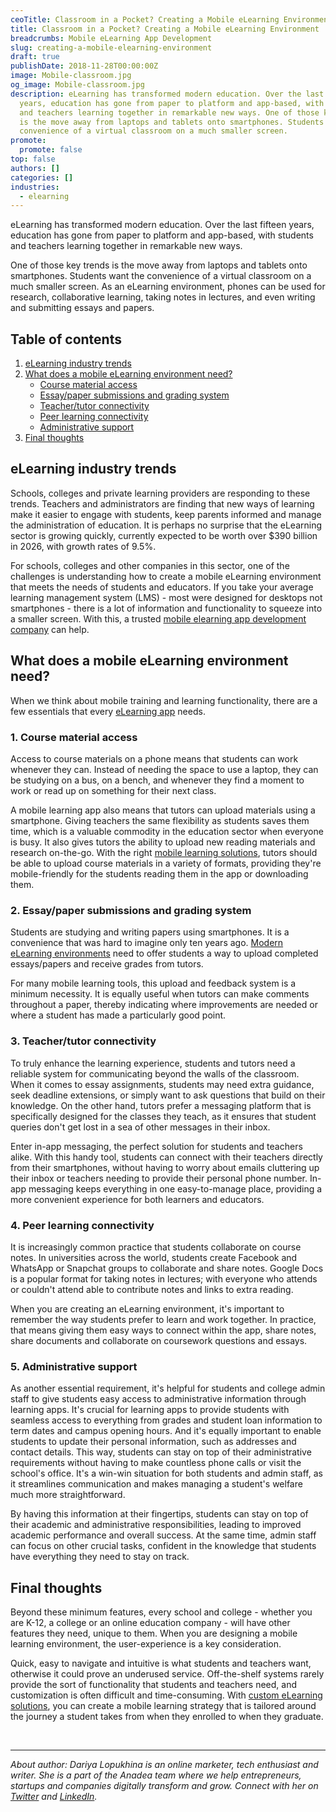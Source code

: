 ```yaml
---
ceoTitle: Classroom in a Pocket? Creating a Mobile eLearning Environment
title: Classroom in a Pocket? Creating a Mobile eLearning Environment
breadcrumbs: Mobile eLearning App Development
slug: creating-a-mobile-elearning-environment
draft: true
publishDate: 2018-11-28T00:00:00Z
image: Mobile-classroom.jpg
og_image: Mobile-classroom.jpg
description: eLearning has transformed modern education. Over the last fifteen
  years, education has gone from paper to platform and app-based, with students
  and teachers learning together in remarkable new ways. One of those key trends
  is the move away from laptops and tablets onto smartphones. Students want the
  convenience of a virtual classroom on a much smaller screen.
promote:
  promote: false
top: false
authors: []
categories: []
industries:
  - elearning
---
```

eLearning has transformed modern education. Over the last fifteen years, education has gone from paper to platform and app-based, with students and teachers learning together in remarkable new ways.

One of those key trends is the move away from laptops and tablets onto smartphones. Students want the convenience of a virtual classroom on a much smaller screen. As an eLearning environment, phones can be used for research, collaborative learning, taking notes in lectures, and even writing and submitting essays and papers.

<h2>Table of contents</h2>
<ol>
 <li><a href="#trends">eLearning industry trends</a> </li>
 <li><a href="#elearning">What does a mobile eLearning environment need?</a>
  <ul>
   <li><a href="#course-material">Course material access</a> </li>
   <li><a href="#submissions">Essay/paper submissions and grading system</a></li>
   <li><a href="#tutor-connectivity">Teacher/tutor connectivity</a></li>
   <li><a href="#learning-connectivity">Peer learning connectivity</a></li>
   <li><a href="#support">Administrative support</a></li>
  </ul>
 </li>
 <li><a href="#summary">Final thoughts</a></li>
</ol>

<a name="trends"></a>
## eLearning industry trends

Schools, colleges and private learning providers are responding to these trends. Teachers and administrators are finding that new ways of learning make it easier to engage with students, keep parents informed and manage the administration of education. It is perhaps no surprise that the eLearning sector is growing quickly, currently expected to be worth over $390 billion in 2026, with growth rates of 9.5%.

For schools, colleges and other companies in this sector, one of the challenges is understanding how to create a mobile eLearning environment that meets the needs of students and educators. If you take your average learning management system (LMS) - most were designed for desktops not smartphones - there is a lot of information and functionality to squeeze into a smaller screen. With this, a trusted <a href="https://anadea.info/solutions/e-learning-software-development/m-learning" target="_blank">mobile elearning app development company</a> can help.

<a name="elearning"></a>

## What does a mobile eLearning environment need?

When we think about mobile training and learning functionality, there are a few essentials that every [eLearning app](https://anadea.info/guides/educational-app-development-cost) needs. <a name="course-material"></a>

### 1. Course material access

Access to course materials on a phone means that students can work whenever they can. Instead of needing the space to use a laptop, they can be studying on a bus, on a bench, and whenever they find a moment to work or read up on something for their next class.

A mobile learning app also means that tutors can upload materials using a smartphone. Giving teachers the same flexibility as students saves them time, which is a valuable commodity in the education sector when everyone is busy. It also gives tutors the ability to upload new reading materials and research on-the-go. With the right [mobile learning solutions](https://anadea.info/solutions/e-learning-software-development/m-learning), tutors should be able to upload course materials in a variety of formats, providing they're mobile-friendly for the students reading them in the app or downloading them. <a name="submissions"></a>

### 2. Essay/paper submissions and grading system

Students are studying and writing papers using smartphones. It is a convenience that was hard to imagine only ten years ago. <a href="https://anadea.info/blog/how-digital-technology-has-changed-modern-education" target="_blank">Modern eLearning environments</a> need to offer students a way to upload completed essays/papers and receive grades from tutors.

For many mobile learning tools, this upload and feedback system is a minimum necessity. It is equally useful when tutors can make comments throughout a paper, thereby indicating where improvements are needed or where a student has made a particularly good point. <a name="tutor-connectivity"></a>

### 3. Teacher/tutor connectivity

To truly enhance the learning experience, students and tutors need a reliable system for communicating beyond the walls of the classroom. When it comes to essay assignments, students may need extra guidance, seek deadline extensions, or simply want to ask questions that build on their knowledge. On the other hand, tutors prefer a messaging platform that is specifically designed for the classes they teach, as it ensures that student queries don't get lost in a sea of other messages in their inbox.

Enter in-app messaging, the perfect solution for students and teachers alike. With this handy tool, students can connect with their teachers directly from their smartphones, without having to worry about emails cluttering up their inbox or teachers needing to provide their personal phone number. In-app messaging keeps everything in one easy-to-manage place, providing a more convenient experience for both learners and educators.<a name="learning-connectivity"></a>

### 4. Peer learning connectivity

It is increasingly common practice that students collaborate on course notes. In universities across the world, students create Facebook and WhatsApp or Snapchat groups to collaborate and share notes. Google Docs is a popular format for taking notes in lectures; with everyone who attends or couldn't attend able to contribute notes and links to extra reading.

When you are creating an eLearning environment, it's important to remember the way students prefer to learn and work together. In practice, that means giving them easy ways to connect within the app, share notes, share documents and collaborate on coursework questions and essays. <a name="support"></a>

### 5. Administrative support

As another essential requirement, it's helpful for students and college admin staff to give students easy access to administrative information through learning apps. It's crucial for learning apps to provide students with seamless access to everything from grades and student loan information to term dates and campus opening hours. And it's equally important to enable students to update their personal information, such as addresses and contact details. This way, students can stay on top of their administrative requirements without having to make countless phone calls or visit the school's office. It's a win-win situation for both students and admin staff, as it streamlines communication and makes managing a student's welfare much more straightforward.

By having this information at their fingertips, students can stay on top of their academic and administrative responsibilities, leading to improved academic performance and overall success. At the same time, admin staff can focus on other crucial tasks, confident in the knowledge that students have everything they need to stay on track. <a name="summary"></a>

## Final thoughts

Beyond these minimum features, every school and college - whether you are K-12, a college or an online education company - will have other features they need, unique to them. When you are designing a mobile learning environment, the user-experience is a key consideration.

Quick, easy to navigate and intuitive is what students and teachers want, otherwise it could prove an underused service. Off-the-shelf systems rarely provide the sort of functionality that students and teachers need, and customization is often difficult and time-consuming. With [custom eLearning solutions](https://anadea.info/solutions/e-learning-software-development), you can create a mobile learning strategy that is tailored around the journey a student takes from when they enrolled to when they graduate.


<br />

---
*About author: Dariya Lopukhina is an online marketer, tech enthusiast and writer. She is a part of the Anadea team where we help entrepreneurs, startups and companies digitally transform and grow. Connect with her on <a href="https://twitter.com/DariyaLopukhina" rel="nofollow" target="_blank">Twitter</a> and <a href="https://www.linkedin.com/in/dariyalopukhina/" rel="nofollow" target="_blank">LinkedIn</a>.*
